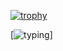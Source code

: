 [![trophy](https://github-profile-trophy.vercel.app/?username=bobby29831)](https://github.com/ryo-ma/github-profile-trophy)

[![typing](https://data.typeracer.com/misc/badge?user=bobby29831)]
